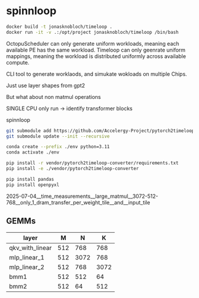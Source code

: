 # spinnloop

```bash
docker build -t jonasknobloch/timeloop .
docker run -it -v .:/opt/project jonasknobloch/timeloop /bin/bash
```

OctopuScheduler can only generate uniform workloads, meaning each available PE has the same workload.
Timeloop can only geenrate uniform mappings, meaning the workload is distributed uniformly across available compute.

CLI tool to generate worklaods, and simukate wokloads on multiple Chips.

Just use layer shapes from gpt2

But what about non matmul operations

SINGLE CPU only run -> identify transformer blocks

spinnloop

```bash
git submodule add https://github.com/Accelergy-Project/pytorch2timeloop-converter vendor/pytorch2timeloop-converter
git submodule update --init --recursive

conda create --prefix ./env python=3.11
conda activate ./env

pip install -r vendor/pytorch2timeloop-converter/requirements.txt
pip install -e ./vendor/pytorch2timeloop-converter

pip install pandas
pip install openpyxl
 ```

2025-07-04__time_measurements__large_matmul__3072-512-768__only_1_dram_transfer_per_weight_tile__and__input_tile

## GEMMs

| layer           | M   | N    | K    |
|-----------------|-----|------|------|
| qkv_with_linear | 512 | 768  | 768  |
| mlp_linear_1    | 512 | 3072 | 768  |
| mlp_linear_2    | 512 | 768  | 3072 |
| bmm1            | 512 | 512  | 64   |
| bmm2            | 512 | 64   | 512  |
